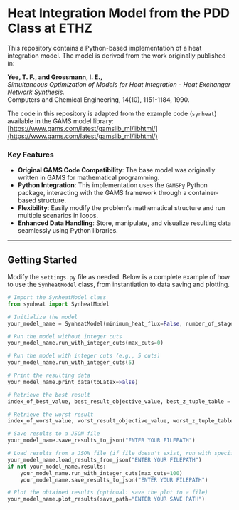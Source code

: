 # Heat Integration Model from the PDD Class at ETHZ

This repository contains a Python-based implementation of a heat integration model. The model is derived from the work originally published in:

**Yee, T. F., and Grossmann, I. E.,**  
*Simultaneous Optimization of Models for Heat Integration - Heat Exchanger Network Synthesis.*  
Computers and Chemical Engineering, 14(10), 1151-1184, 1990.

The code in this repository is adapted from the example code (`synheat`) available in the GAMS model library:  
[https://www.gams.com/latest/gamslib_ml/libhtml/](https://www.gams.com/latest/gamslib_ml/libhtml/)

### Key Features

- **Original GAMS Code Compatibility**: The base model was originally written in GAMS for mathematical programming.
- **Python Integration**: This implementation uses the `GAMSPy` Python package, interacting with the GAMS framework through a container-based structure.
- **Flexibility**: Easily modify the problem’s mathematical structure and run multiple scenarios in loops.
- **Enhanced Data Handling**: Store, manipulate, and visualize resulting data seamlessly using Python libraries.

---

## Getting Started

Modify the `settings.py` file as needed. Below is a complete example of how to use the `SynheatModel` class, from instantiation to data saving and plotting.

```python
# Import the SynheatModel class
from synheat import SynheatModel

# Initialize the model
your_model_name = SynheatModel(minimum_heat_flux=False, number_of_stages=4)

# Run the model without integer cuts
your_model_name.run_with_integer_cuts(max_cuts=0)

# Run the model with integer cuts (e.g., 5 cuts)
your_model_name.run_with_integer_cuts(5)

# Print the resulting data
your_model_name.print_data(toLatex=False)

# Retrieve the best result
index_of_best_value, best_result_objective_value, best_z_tuple_table = your_model_name.return_best_result(print_output=True)

# Retrieve the worst result
index_of_worst_value, worst_result_objective_value, worst_z_tuple_table = your_model_name.return_worst_result(print_output=True)

# Save results to a JSON file
your_model_name.save_results_to_json("ENTER YOUR FILEPATH")

# Load results from a JSON file (if file doesn't exist, run with specified cuts and save results)
your_model_name.load_results_from_json("ENTER YOUR FILEPATH")
if not your_model_name.results:
    your_model_name.run_with_integer_cuts(max_cuts=100)
    your_model_name.save_results_to_json("ENTER YOUR FILEPATH")

# Plot the obtained results (optional: save the plot to a file)
your_model_name.plot_results(save_path="ENTER YOUR SAVE PATH")
